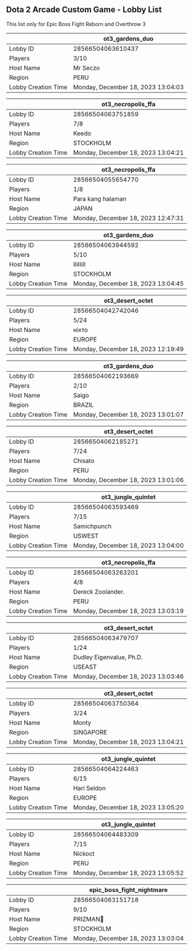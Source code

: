 ## Dota 2 Arcade Custom Game - Lobby List

This list only for Epic Boss Fight Reborn and Overthrow 3

|  | ot3_gardens_duo |
| ------ | ------ |
| Lobby ID | 28566504063610437 |
| Players | 3/10 |
| Host Name | Mr Seczo |
| Region | PERU |
| Lobby Creation Time | Monday, December 18, 2023 13:04:03 |


|  | ot3_necropolis_ffa |
| ------ | ------ |
| Lobby ID | 28566504063751859 |
| Players | 7/8 |
| Host Name | Keedo |
| Region | STOCKHOLM |
| Lobby Creation Time | Monday, December 18, 2023 13:04:21 |


|  | ot3_necropolis_ffa |
| ------ | ------ |
| Lobby ID | 28566504055654770 |
| Players | 1/8 |
| Host Name | Para kang halaman |
| Region | JAPAN |
| Lobby Creation Time | Monday, December 18, 2023 12:47:31 |


|  | ot3_gardens_duo |
| ------ | ------ |
| Lobby ID | 28566504063944592 |
| Players | 5/10 |
| Host Name | IIiIIiII |
| Region | STOCKHOLM |
| Lobby Creation Time | Monday, December 18, 2023 13:04:45 |


|  | ot3_desert_octet |
| ------ | ------ |
| Lobby ID | 28566504042742046 |
| Players | 5/24 |
| Host Name | ніхто |
| Region | EUROPE |
| Lobby Creation Time | Monday, December 18, 2023 12:19:49 |


|  | ot3_gardens_duo |
| ------ | ------ |
| Lobby ID | 28566504062193669 |
| Players | 2/10 |
| Host Name | Saigo |
| Region | BRAZIL |
| Lobby Creation Time | Monday, December 18, 2023 13:01:07 |


|  | ot3_desert_octet |
| ------ | ------ |
| Lobby ID | 28566504062185271 |
| Players | 7/24 |
| Host Name | Chisato |
| Region | PERU |
| Lobby Creation Time | Monday, December 18, 2023 13:01:06 |


|  | ot3_jungle_quintet |
| ------ | ------ |
| Lobby ID | 28566504063593469 |
| Players | 7/15 |
| Host Name | Samichpunch |
| Region | USWEST |
| Lobby Creation Time | Monday, December 18, 2023 13:04:00 |


|  | ot3_necropolis_ffa |
| ------ | ------ |
| Lobby ID | 28566504063263201 |
| Players | 4/8 |
| Host Name | Dereck Zoolander. |
| Region | PERU |
| Lobby Creation Time | Monday, December 18, 2023 13:03:19 |


|  | ot3_desert_octet |
| ------ | ------ |
| Lobby ID | 28566504063479707 |
| Players | 1/24 |
| Host Name | Dudley Eigenvalue, Ph.D. |
| Region | USEAST |
| Lobby Creation Time | Monday, December 18, 2023 13:03:46 |


|  | ot3_desert_octet |
| ------ | ------ |
| Lobby ID | 28566504063750364 |
| Players | 3/24 |
| Host Name | Monty |
| Region | SINGAPORE |
| Lobby Creation Time | Monday, December 18, 2023 13:04:21 |


|  | ot3_jungle_quintet |
| ------ | ------ |
| Lobby ID | 28566504064224463 |
| Players | 6/15 |
| Host Name | Hari Seldon |
| Region | EUROPE |
| Lobby Creation Time | Monday, December 18, 2023 13:05:20 |


|  | ot3_jungle_quintet |
| ------ | ------ |
| Lobby ID | 28566504064483309 |
| Players | 7/15 |
| Host Name | Nickoct |
| Region | PERU |
| Lobby Creation Time | Monday, December 18, 2023 13:05:52 |


|  | epic_boss_fight_nightmare |
| ------ | ------ |
| Lobby ID | 28566504063151718 |
| Players | 9/10 |
| Host Name | PRIZMAN📿 |
| Region | STOCKHOLM |
| Lobby Creation Time | Monday, December 18, 2023 13:03:04 |


